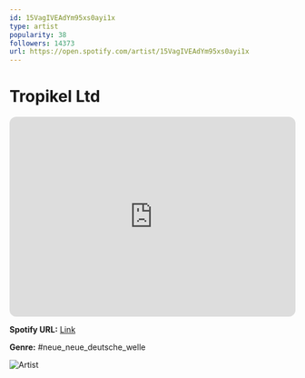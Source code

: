 ```yaml
---
id: 15VagIVEAdYm95xs0ayi1x
type: artist
popularity: 38
followers: 14373
url: https://open.spotify.com/artist/15VagIVEAdYm95xs0ayi1x
---
```

# Tropikel Ltd

<iframe style="border-radius:12px" src="https://open.spotify.com/embed/artist/15VagIVEAdYm95xs0ayi1x" width="100%" height="352" frameBorder="0" allowfullscreen="" allow="autoplay; clipboard-write; encrypted-media; fullscreen; picture-in-picture" loading="lazy"></iframe>

**Spotify URL:** [Link](https://open.spotify.com/artist/15VagIVEAdYm95xs0ayi1x)

**Genre:**  #neue_neue_deutsche_welle

![Artist](https://i.scdn.co/image/ab6761610000e5eb3c12d64ba08763f2b68fc8f6)
